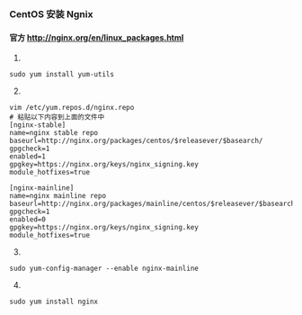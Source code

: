 ### CentOS 安装 Ngnix

#### 官方  http://nginx.org/en/linux_packages.html 

1. 

```shell
sudo yum install yum-utils
```

2. 

```shell
vim /etc/yum.repos.d/nginx.repo
# 粘贴以下内容到上面的文件中
[nginx-stable]
name=nginx stable repo
baseurl=http://nginx.org/packages/centos/$releasever/$basearch/
gpgcheck=1
enabled=1
gpgkey=https://nginx.org/keys/nginx_signing.key
module_hotfixes=true

[nginx-mainline]
name=nginx mainline repo
baseurl=http://nginx.org/packages/mainline/centos/$releasever/$basearch/
gpgcheck=1
enabled=0
gpgkey=https://nginx.org/keys/nginx_signing.key
module_hotfixes=true
```

3. 

```shell
sudo yum-config-manager --enable nginx-mainline
```

4. 

```shell
sudo yum install nginx
```

